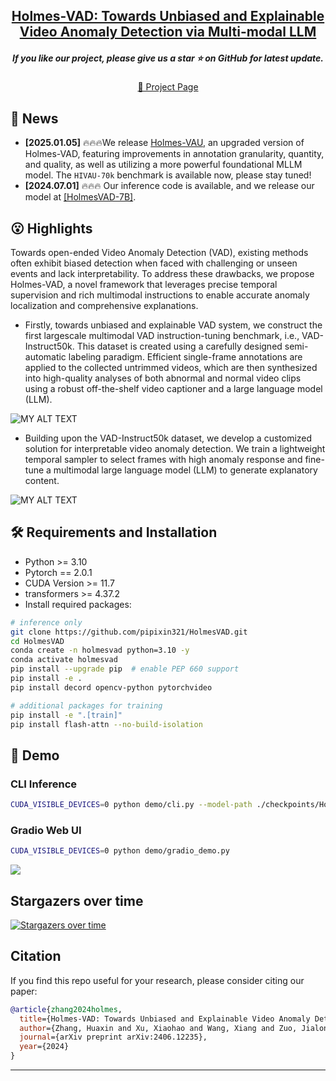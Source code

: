 <div align="center">

<h2 align="center"> <a href="https://arxiv.org/abs/2406.12235">Holmes-VAD: Towards Unbiased and Explainable
Video Anomaly Detection via Multi-modal LLM</a></h2>
<h5 align="center"> If you like our project, please give us a star ⭐ on GitHub for latest update.  </h2>

[🎨 Project Page](https://holmesvad.github.io/)

</div>

## 📰 News
* **[2025.01.05]** 🔥🔥🔥We release [Holmes-VAU](https://github.com/pipixin321/HolmesVAU), an upgraded version of Holmes-VAD, featuring improvements in annotation granularity, quantity, and quality, as well as utilizing a more powerful foundational MLLM model. The `HIVAU-70k` benchmark is available now, please stay tuned!
* **[2024.07.01]** 🔥🔥🔥 Our inference code is available, and we release our model at [[HolmesVAD-7B]](https://huggingface.co/ppxin321/HolmesVAD-7B).


## 😮 Highlights
Towards open-ended Video Anomaly Detection (VAD), existing methods often exhibit biased detection when faced with challenging or unseen events and lack interpretability. To address these drawbacks, we propose Holmes-VAD, a novel framework that leverages precise temporal supervision and rich multimodal instructions to enable accurate anomaly localization and comprehensive explanations.
- Firstly, towards unbiased and explainable VAD system, we construct the first largescale multimodal VAD instruction-tuning benchmark, i.e., VAD-Instruct50k. This dataset is created using a carefully designed semi-automatic labeling paradigm. Efficient single-frame annotations are applied to the collected untrimmed videos, which are then synthesized into high-quality analyses of both abnormal and normal video clips using a robust off-the-shelf video captioner and a large language model (LLM). 
<!-- Model Image-->
<section class="hero teaser">
  <div class="container is-max-desktop">
    <div class="hero-body">
      <img src="assets/data_engine.png" alt="MY ALT TEXT"/>
    </div>
  </div>
</section>
<!-- End Model Image -->

- Building upon the VAD-Instruct50k dataset, we develop a customized solution for interpretable video anomaly detection. We train a lightweight temporal sampler to select frames with high anomaly response and fine-tune a multimodal large language model (LLM) to generate explanatory content.
<!-- Model Image-->
<section class="hero teaser">
  <div class="container is-max-desktop">
    <div class="hero-body">
      <img src="assets/framework.png" alt="MY ALT TEXT"/>
    </div>
  </div>
</section>
<!-- End Model Image -->


## 🛠️ Requirements and Installation
* Python >= 3.10
* Pytorch == 2.0.1
* CUDA Version >= 11.7
* transformers >= 4.37.2
* Install required packages:

```bash
# inference only
git clone https://github.com/pipixin321/HolmesVAD.git
cd HolmesVAD
conda create -n holmesvad python=3.10 -y
conda activate holmesvad
pip install --upgrade pip  # enable PEP 660 support
pip install -e .
pip install decord opencv-python pytorchvideo
```

```bash
# additional packages for training
pip install -e ".[train]"
pip install flash-attn --no-build-isolation
```

## 🤗 Demo

### CLI Inference

```bash
CUDA_VISIBLE_DEVICES=0 python demo/cli.py --model-path ./checkpoints/HolmesVAD-7B --file ./demo/examples/vad/RoadAccidents133_x264_270_451.mp4
```

### Gradio Web UI

```bash
CUDA_VISIBLE_DEVICES=0 python demo/gradio_demo.py
```
<img src="assets/demo.gif" />

## Stargazers over time
[![Stargazers over time](https://starchart.cc/pipixin321/HolmesVAD.svg)](https://starchart.cc/pipixin321/HolmesVAD)

## Citation

If you find this repo useful for your research, please consider citing our paper:

```bibtex
@article{zhang2024holmes,
  title={Holmes-VAD: Towards Unbiased and Explainable Video Anomaly Detection via Multi-modal LLM},
  author={Zhang, Huaxin and Xu, Xiaohao and Wang, Xiang and Zuo, Jialong and Han, Chuchu and Huang, Xiaonan and Gao, Changxin and Wang, Yuehuan and Sang, Nong},
  journal={arXiv preprint arXiv:2406.12235},
  year={2024}
}
```
---
